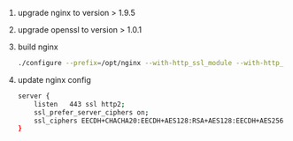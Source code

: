 1. upgrade nginx to version > 1.9.5

2. upgrade openssl to version > 1.0.1

3. build nginx

      ```sh
      ./configure --prefix=/opt/nginx --with-http_ssl_module --with-http_gzip_static_module --with-http_stub_status_module --with-cc-opt=-Wno-error --with-ld-opt= --with-pcre=/home/webmaster/tools/pcre-8.42 --add-module=/usr/local/rvm/gems/ruby-2.0.0-p247/gems/passenger-5.0.21/src/nginx_module --with-http_v2_module --with-openssl=/home/webmaster/tools/openssl-1.0.2o
      ```

4. update nginx config
    ```sh
    server {
        listen   443 ssl http2;
        ssl_prefer_server_ciphers on;
	    ssl_ciphers EECDH+CHACHA20:EECDH+AES128:RSA+AES128:EECDH+AES256:RSA+AES256:EECDH+3DES:RSA+3DES:!MD5;
    }
    ```